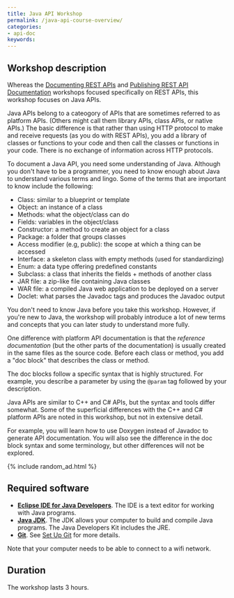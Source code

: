 ```yaml
---
title: Java API Workshop
permalink: /java-api-course-overview/
categories:
- api-doc
keywords:
---
```


<h2>Workshop description</h2>

Whereas the [Documenting REST APIs](https://idratherbewriting.com/documenting-rest-apis-course-overview) and [Publishing REST API Documentation](https://idratherbewriting.com/publishing-rest-apis-course-overview) workshops focused specifically on REST APIs, this workshop focuses on Java APIs.

Java APIs belong to a cateogory of APIs that are sometimes referred to as platform APIs. (Others might call them library APIs, class APIs, or native APIs.) The basic difference is that rather than using HTTP protocol to make and receive requests (as you do with REST APIs), you add a library of classes or functions to your code and then call the classes or functions in your code. There is no exchange of information across HTTP protocols.

To document a Java API, you need some understanding of Java. Although you don't have to be a programmer, you need to know enough about Java to understand various terms and lingo. Some of the terms that are important to know include the following:

* Class: similar to a blueprint or template
* Object: an instance of a class
* Methods: what the object/class can do
* Fields: variables in the object/class
* Constructor: a method to create an object for a class
* Package: a folder that groups classes
* Access modifier (e.g, public): the scope at which a thing can be accessed
* Interface: a skeleton class with empty methods (used for standardizing)
* Enum: a data type offering predefined constants
* Subclass: a class that inherits the fields + methods of another class
* JAR file: a zip-like file containing Java classes
* WAR file: a compiled Java web application to be deployed on a server
* Doclet: what parses the Javadoc tags and produces the Javadoc output

You don't need to know Java before you take this workshop. However, if you're new to Java, the workshop will probably introduce a lot of new terms and concepts that you can later study to understand more fully.

One difference with platform API documentation is that the *reference documentation* (but the other parts of the documentation) is usually created in the same files as the source code. Before each class or method, you add a "doc block" that describes the class or method.

The doc blocks follow a specific syntax that is highly structured. For example, you describe a parameter by using the `@param` tag followed by your description.

Java APIs are similar to C++ and C# APIs, but the syntax and tools differ somewhat. Some of the superficial differences with the C++ and C# platform APIs are noted in this workshop, but not in extensive detail.

For example, you will learn how to use Doxygen instead of Javadoc to generate API documentation. You will also see the difference in the doc block syntax and some terminology, but other differences will not be explored.

{% include random_ad.html %}

<h2>Required software</h2>

* **[Eclipse IDE for Java Developers](http://www.eclipse.org/downloads/packages/eclipse-ide-java-developers/keplersr1)**. The IDE is a text editor for working with Java programs.
* **[Java JDK](http://www.oracle.com/technetwork/java/javase/downloads/index.html)**. The JDK allows your computer to build and compile Java programs. The Java Developers Kit includes the JRE.
* **[Git](https://git-scm.com/)**. See [Set Up Git](https://help.github.com/articles/set-up-git/) for more details.

Note that your computer needs to be able to connect to a wifi network.

<h2>Duration</h2>

The workshop lasts 3 hours.
